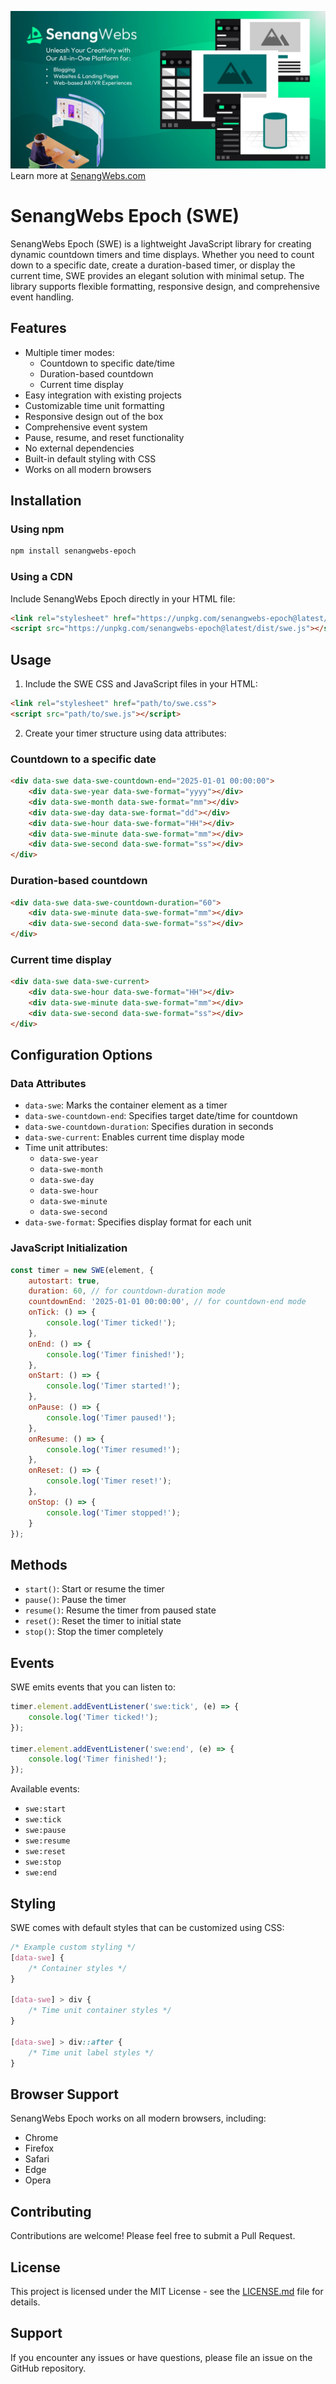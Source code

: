 [![SenangWebs](https://raw.githubusercontent.com/a-hakim/senangwebs-epoch/refs/heads/main/src/sw_banner.webp)](https://use.senangwebs.com)
Learn more at [SenangWebs.com](https://use.senangwebs.com)

# SenangWebs Epoch (SWE)

SenangWebs Epoch (SWE) is a lightweight JavaScript library for creating dynamic countdown timers and time displays. Whether you need to count down to a specific date, create a duration-based timer, or display the current time, SWE provides an elegant solution with minimal setup. The library supports flexible formatting, responsive design, and comprehensive event handling.

## Features

- Multiple timer modes:
  - Countdown to specific date/time
  - Duration-based countdown
  - Current time display
- Easy integration with existing projects
- Customizable time unit formatting
- Responsive design out of the box
- Comprehensive event system
- Pause, resume, and reset functionality
- No external dependencies
- Built-in default styling with CSS
- Works on all modern browsers

## Installation

### Using npm

```bash
npm install senangwebs-epoch
```

### Using a CDN

Include SenangWebs Epoch directly in your HTML file:

```html
<link rel="stylesheet" href="https://unpkg.com/senangwebs-epoch@latest/dist/swe.css">
<script src="https://unpkg.com/senangwebs-epoch@latest/dist/swe.js"></script>
```

## Usage

1. Include the SWE CSS and JavaScript files in your HTML:

```html
<link rel="stylesheet" href="path/to/swe.css">
<script src="path/to/swe.js"></script>
```

2. Create your timer structure using data attributes:

### Countdown to a specific date

```html
<div data-swe data-swe-countdown-end="2025-01-01 00:00:00">
    <div data-swe-year data-swe-format="yyyy"></div>
    <div data-swe-month data-swe-format="mm"></div>
    <div data-swe-day data-swe-format="dd"></div>
    <div data-swe-hour data-swe-format="HH"></div>
    <div data-swe-minute data-swe-format="mm"></div>
    <div data-swe-second data-swe-format="ss"></div>
</div>
```

### Duration-based countdown

```html
<div data-swe data-swe-countdown-duration="60">
    <div data-swe-minute data-swe-format="mm"></div>
    <div data-swe-second data-swe-format="ss"></div>
</div>
```

### Current time display

```html
<div data-swe data-swe-current>
    <div data-swe-hour data-swe-format="HH"></div>
    <div data-swe-minute data-swe-format="mm"></div>
    <div data-swe-second data-swe-format="ss"></div>
</div>
```

## Configuration Options

### Data Attributes

- `data-swe`: Marks the container element as a timer
- `data-swe-countdown-end`: Specifies target date/time for countdown
- `data-swe-countdown-duration`: Specifies duration in seconds
- `data-swe-current`: Enables current time display mode
- Time unit attributes:
  - `data-swe-year`
  - `data-swe-month`
  - `data-swe-day`
  - `data-swe-hour`
  - `data-swe-minute`
  - `data-swe-second`
- `data-swe-format`: Specifies display format for each unit

### JavaScript Initialization

```javascript
const timer = new SWE(element, {
    autostart: true,
    duration: 60, // for countdown-duration mode
    countdownEnd: '2025-01-01 00:00:00', // for countdown-end mode
    onTick: () => {
        console.log('Timer ticked!');
    },
    onEnd: () => {
        console.log('Timer finished!');
    },
    onStart: () => {
        console.log('Timer started!');
    },
    onPause: () => {
        console.log('Timer paused!');
    },
    onResume: () => {
        console.log('Timer resumed!');
    },
    onReset: () => {
        console.log('Timer reset!');
    },
    onStop: () => {
        console.log('Timer stopped!');
    }
});
```

## Methods

- `start()`: Start or resume the timer
- `pause()`: Pause the timer
- `resume()`: Resume the timer from paused state
- `reset()`: Reset the timer to initial state
- `stop()`: Stop the timer completely

## Events

SWE emits events that you can listen to:

```javascript
timer.element.addEventListener('swe:tick', (e) => {
    console.log('Timer ticked!');
});

timer.element.addEventListener('swe:end', (e) => {
    console.log('Timer finished!');
});
```

Available events:
- `swe:start`
- `swe:tick`
- `swe:pause`
- `swe:resume`
- `swe:reset`
- `swe:stop`
- `swe:end`

## Styling

SWE comes with default styles that can be customized using CSS:

```css
/* Example custom styling */
[data-swe] {
    /* Container styles */
}

[data-swe] > div {
    /* Time unit container styles */
}

[data-swe] > div::after {
    /* Time unit label styles */
}
```

## Browser Support

SenangWebs Epoch works on all modern browsers, including:
- Chrome
- Firefox
- Safari
- Edge
- Opera

## Contributing

Contributions are welcome! Please feel free to submit a Pull Request.

## License

This project is licensed under the MIT License - see the [LICENSE.md](LICENSE.md) file for details.

## Support

If you encounter any issues or have questions, please file an issue on the GitHub repository.
